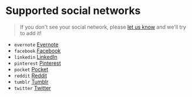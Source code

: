 # Supported social networks

> If you don't see your social network, please [let us know](https://github.com/koddr/goodshare.js/issues/new) and we'll try to add it!

- `evernote` [Evernote](http://evernote.com)
- `facebook` [Facebook](http://facebook.com)
- `linkedin` [LinkedIn](http://linkedin.com)
- `pinterest` [Pinterest](http://pinterest.com)
- `pocket` [Pocket](https://getpocket.com)
- `reddit` [Reddit](http://reddit.com)
- `tumblr` [Tumblr](http://tumblr.com)
- `twitter` [Twitter](http://twitter.com)
